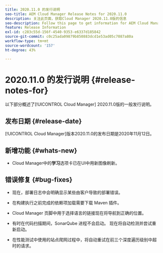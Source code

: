 ```yaml
---
title: 2020.11.0 的发行说明
seo-title: AEM Cloud Manager Release Notes for 2020.11.0
description: 关注此页面，获取Cloud Manager 2020.11.0版的信息
seo-description: Follow this page to get information for AEM Cloud Manager Release 2020.11.0
feature: Release Information
exl-id: c283c55d-156f-4540-9353-e6337d185842
source-git-commit: c0c25ada09879b850883dcd1e53ad05c7087a80a
workflow-type: tm+mt
source-wordcount: '157'
ht-degree: 43%

---
```


# 2020.11.0 的发行说明 {#release-notes-for}

以下部分概述了[!UICONTROL Cloud Manager] 2020.11.0版的一般发行说明。

## 发布日期 {#release-date}

[!UICONTROL Cloud Manager]版本2020.11.0的发布日期是2020年11月12日。

## 新增功能 {#whats-new}

* Cloud Manager中的&#x200B;**学习**&#x200B;选项卡已在UI中用新图像刷新。

## 错误修复 {#bug-fixes}

* 现在，部署日志中会明确显示某些由客户导致的部署错误。

* 在构建执行之前完成的依赖项加载需要下载 Maven 插件。

* Cloud Manager 页脚中用于选择语言的链接现在将导航到正确的位置。

* 有时在代码扫描期间，SonarQube 进程不会启动。 现在将自动检测并尝试重新启动。

* 在性能测试中使用的站点爬网过程中，将自动重试在前三个深度遍历级别中超时的请求。

